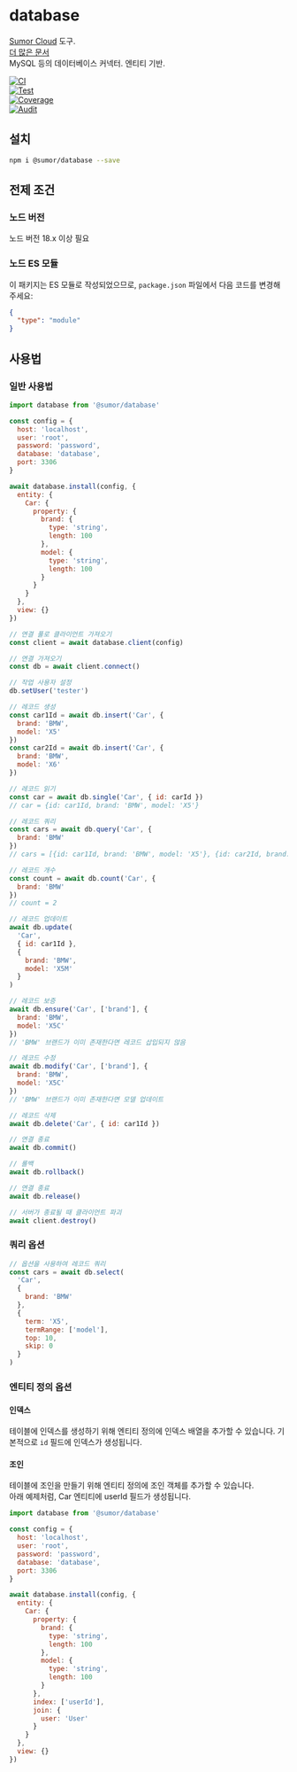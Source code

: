 # database

[Sumor Cloud](https://sumor.cloud) 도구.  
[더 많은 문서](https://sumor.cloud/database)  
MySQL 등의 데이터베이스 커넥터. 엔티티 기반.

[![CI](https://github.com/sumor-cloud/database/actions/workflows/ci.yml/badge.svg)](https://github.com/sumor-cloud/database/actions/workflows/ci.yml)  
[![Test](https://github.com/sumor-cloud/database/actions/workflows/ut.yml/badge.svg)](https://github.com/sumor-cloud/database/actions/workflows/ut.yml)  
[![Coverage](https://github.com/sumor-cloud/database/actions/workflows/coverage.yml/badge.svg)](https://github.com/sumor-cloud/database/actions/workflows/coverage.yml)  
[![Audit](https://github.com/sumor-cloud/database/actions/workflows/audit.yml/badge.svg)](https://github.com/sumor-cloud/database/actions/workflows/audit.yml)

## 설치

```bash
npm i @sumor/database --save
```

## 전제 조건

### 노드 버전

노드 버전 18.x 이상 필요

### 노드 ES 모듈

이 패키지는 ES 모듈로 작성되었으므로,
`package.json` 파일에서 다음 코드를 변경해 주세요:

```json
{
  "type": "module"
}
```

## 사용법

### 일반 사용법

```js
import database from '@sumor/database'

const config = {
  host: 'localhost',
  user: 'root',
  password: 'password',
  database: 'database',
  port: 3306
}

await database.install(config, {
  entity: {
    Car: {
      property: {
        brand: {
          type: 'string',
          length: 100
        },
        model: {
          type: 'string',
          length: 100
        }
      }
    }
  },
  view: {}
})

// 연결 풀로 클라이언트 가져오기
const client = await database.client(config)

// 연결 가져오기
const db = await client.connect()

// 작업 사용자 설정
db.setUser('tester')

// 레코드 생성
const car1Id = await db.insert('Car', {
  brand: 'BMW',
  model: 'X5'
})
const car2Id = await db.insert('Car', {
  brand: 'BMW',
  model: 'X6'
})

// 레코드 읽기
const car = await db.single('Car', { id: carId })
// car = {id: car1Id, brand: 'BMW', model: 'X5'}

// 레코드 쿼리
const cars = await db.query('Car', {
  brand: 'BMW'
})
// cars = [{id: car1Id, brand: 'BMW', model: 'X5'}, {id: car2Id, brand: 'BMW', model: 'X6'}]

// 레코드 개수
const count = await db.count('Car', {
  brand: 'BMW'
})
// count = 2

// 레코드 업데이트
await db.update(
  'Car',
  { id: car1Id },
  {
    brand: 'BMW',
    model: 'X5M'
  }
)

// 레코드 보증
await db.ensure('Car', ['brand'], {
  brand: 'BMW',
  model: 'X5C'
})
// 'BMW' 브랜드가 이미 존재한다면 레코드 삽입되지 않음

// 레코드 수정
await db.modify('Car', ['brand'], {
  brand: 'BMW',
  model: 'X5C'
})
// 'BMW' 브랜드가 이미 존재한다면 모델 업데이트

// 레코드 삭제
await db.delete('Car', { id: car1Id })

// 연결 종료
await db.commit()

// 롤백
await db.rollback()

// 연결 종료
await db.release()

// 서버가 종료될 때 클라이언트 파괴
await client.destroy()
```

### 쿼리 옵션

```js
// 옵션을 사용하여 레코드 쿼리
const cars = await db.select(
  'Car',
  {
    brand: 'BMW'
  },
  {
    term: 'X5',
    termRange: ['model'],
    top: 10,
    skip: 0
  }
)
```

### 엔티티 정의 옵션

#### 인덱스

테이블에 인덱스를 생성하기 위해 엔티티 정의에 인덱스 배열을 추가할 수 있습니다. 기본적으로 `id` 필드에 인덱스가 생성됩니다.

#### 조인

테이블에 조인을 만들기 위해 엔티티 정의에 조인 객체를 추가할 수 있습니다.  
아래 예제처럼, Car 엔티티에 userId 필드가 생성됩니다.

```js
import database from '@sumor/database'

const config = {
  host: 'localhost',
  user: 'root',
  password: 'password',
  database: 'database',
  port: 3306
}

await database.install(config, {
  entity: {
    Car: {
      property: {
        brand: {
          type: 'string',
          length: 100
        },
        model: {
          type: 'string',
          length: 100
        }
      },
      index: ['userId'],
      join: {
        user: 'User'
      }
    }
  },
  view: {}
})
```

